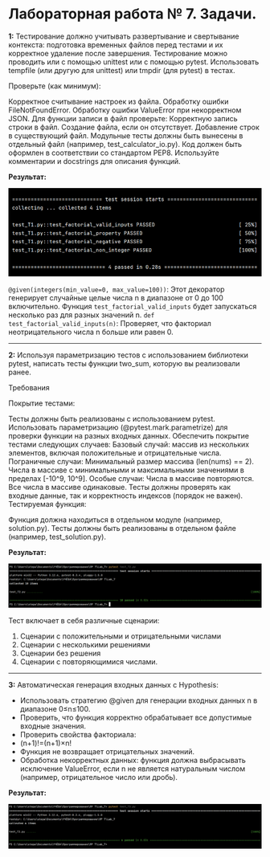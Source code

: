 # Лабораторная работа № 7. Задачи.
**1:** Тестирование должно учитывать развертывание и свертывание контекста: подготовка временных файлов перед тестами и их корректное удаление после завершения. Тестирование можно проводить или с помощью unittest или с помощью pytest. Использовать tempfile (или другую для unittest) или tmpdir  (для pytest) в тестах. 


Проверьте (как минимум):

Корректное считывание настроек из файла.
Обработку ошибки FileNotFoundError.
Обработку ошибки ValueError при некорректном JSON.
Для функции записи в файл проверьте:
Корректную запись строки в файл.
Создание файла, если он отсутствует.
Добавление строк в существующий файл.
Модульные тесты должны быть вынесены в отдельный файл (например, test_calculator_io.py).
Код должен быть оформлен в соответствии со стандартом PEP8.
Используйте комментарии и docstrings для описания функций.

**Результат:**

![Лабораторная работа 7. Задание 1](https://github.com/Stepanova-Anna/Programming-2/blob/main/img/LR7_T1.png)

`@given(integers(min_value=0, max_value=100))`: Этот декоратор генерирует случайные целые числа n в диапазоне от 0 до 100 включительно. Функция `test_factorial_valid_inputs` будет запускаться несколько раз для разных значений n.
`def test_factorial_valid_inputs(n)`: Проверяет, что факториал неотрицательного числа n больше или равен 0.


---
**2:** Используя параметризацию тестов с использованием библиотеки pytest, написать тесты функции two_sum, которую вы реализовали ранее. 

Требования

Покрытие тестами:

Тесты должны быть реализованы с использованием pytest.
Использовать параметризацию (@pytest.mark.parametrize) для проверки функции на разных входных данных.
Обеспечить покрытие тестами следующих случаев:
Базовый случай: массив из нескольких элементов, включая положительные и отрицательные числа.
Пограничные случаи:
Минимальный размер массива (len(nums) == 2).
Числа в массиве с минимальными и максимальными значениями в пределах [-10^9, 10^9].
Особые случаи:
Числа в массиве повторяются.
Все числа в массиве одинаковые.
Тесты должны проверять как входные данные, так и корректность индексов (порядок не важен).
Тестируемая функция:

Функция должна находиться в отдельном модуле (например, solution.py).
Тесты должны быть реализованы в отдельном файле (например, test_solution.py).



**Результат:**

![Лабораторная работа 7. Задание 2](https://github.com/Stepanova-Anna/Programming-2/blob/main/img/LR7_T2.png)

Тест включает в себя различные сценарии:
1. Сценарии с положительными и отрицательными числами
2. Сценарии с несколькими решениями
3. Сценарии без решения
4. Сценарии с повторяющимися числами.

---
**3:** Автоматическая генерация входных данных с Hypothesis:
- Использовать стратегию @given для генерации входных данных n в диапазоне 0≤n≤100.
- Проверить, что функция корректно обрабатывает все допустимые входные значения.
- Проверить свойства факториала:
- (n+1)!=(n+1)×n!
- Функция не возвращает отрицательных значений.
- Обработка некорректных данных: функция должна выбрасывать исключение ValueError, если n не является натуральным числом (например, отрицательное число или дробь).

**Результат:**



![Лабораторная работа 7. Задание 3](https://github.com/Stepanova-Anna/Programming-2/blob/main/img/LR7_T3.png)




 



